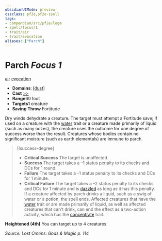 ```yaml
---
obsidianUIMode: preview
cssclass: pf2e,pf2e-spell
tags:
- compendium/src/pf2e/logm
- spell/focus/1
- trait/air
- trait/evocation
aliases: ["Parch"]
---
```

# Parch *Focus 1*   
[air](../../Rules/traits/air.md)  [evocation](../../Rules/traits/evocation.md)  

- **Domains**: [[dust](../setting/domains.md#Dust)]
- **Cast** [>>](../../Rules/core-rulebook/chapter-9-playing-the-game.md#Actions "Two-Action") 
- **Range**60 foot
- **Targets**1 creature
- **Saving Throw** Fortitude

Dry winds dehydrate a creature. The target must attempt a Fortitude save; if used on a creature with the [water](../../Rules/traits/water.md) trait or a creature made primarily of liquid (such as many oozes), the creature uses the outcome for one degree of success worse than the result. Creatures whose bodies contain no significant moisture (such as earth elementals) are immune to parch.

> [!success-degree] 
> - **Critical Success** The target is unaffected.
> - **Success** The target takes a –1 status penalty to its checks and DCs for 1 round.
> - **Failure** The target takes a –1 status penalty to its checks and DCs for 1 minute.
> - **Critical Failure** The target takes a –2 status penalty to its checks and DCs for 1 minute and is [dazzled](../../Rules/conditions.md#Dazzled) as long as it has this penalty. If a creature affected by parch drinks a liquid, such as a swig of water or a potion, the spell ends. Affected creatures that have the [water](../../Rules/traits/water.md) trait or are made primarily of liquid, as well as affected creatures that can't drink, can end the effect as a two-action activity, which has the [concentrate](../../Rules/traits/concentrate.md) trait.

**Heightened (4th)** You can target up to 4 creatures.

*Source: Lost Omens: Gods & Magic p. 114*